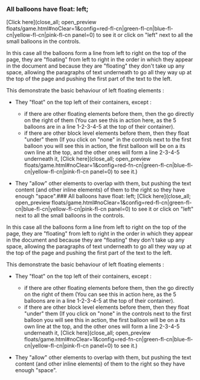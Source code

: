 ### All balloons have float: left;
[Click here](close_all; open_preview floats/game.html#noClear=1&config=red-fl-cn|green-fl-cn|blue-fl-cn|yellow-fl-cn|pink-fl-cn panel=0) to see it or click on "left" next to all the small balloons in the controls.

In this case all the balloons form a line from left to right on the top of the page, they are "floating" from left to right in the order in which they appear in the document and because they are "floating" they don't take up any space, allowing the paragraphs of text underneath to go all they way up at the top of the page and pushing the first part of the text to the left. 

This demonstrate the basic behaviour of left floating elements : 
 
- They "float" on the top left of their containers, except :
  - if there are other floating elements before them, then the go directly on the right of them (You can see this in action here, as the 5 balloons are in a line 1-2-3-4-5 at the top of their container).
  - if there are other block level elements before them, then they float "under" them (If you click on "none" in the controls next to the first balloon you will see this in action, the first balloon will be on a its own line at the top, and the other ones will form a line 2-3-4-5 underneath it, [Click here](close_all; open_preview floats/game.html#noClear=1&config=red-fn-cn|green-fl-cn|blue-fl-cn|yellow-fl-cn|pink-fl-cn panel=0) to see it.)

- They "allow" other elements to overlap with them, but pushing the text content (and other inline elements) of them to the right so they have enough "space".### All balloons have float: left;
[Click here](close_all; open_preview floats/game.html#noClear=1&config=red-fl-cn|green-fl-cn|blue-fl-cn|yellow-fl-cn|pink-fl-cn panel=0) to see it or click on "left" next to all the small balloons in the controls.

In this case all the balloons form a line from left to right on the top of the page, they are "floating" from left to right in the order in which they appear in the document and because they are "floating" they don't take up any space, allowing the paragraphs of text underneath to go all they way up at the top of the page and pushing the first part of the text to the left. 

This demonstrate the basic behaviour of left floating elements : 
 
- They "float" on the top left of their containers, except :
  - if there are other floating elements before them, then the go directly on the right of them (You can see this in action here, as the 5 balloons are in a line 1-2-3-4-5 at the top of their container).
  - if there are other block level elements before them, then they float "under" them (If you click on "none" in the controls next to the first balloon you will see this in action, the first balloon will be on a its own line at the top, and the other ones will form a line 2-3-4-5 underneath it, [Click here](close_all; open_preview floats/game.html#noClear=1&config=red-fn-cn|green-fl-cn|blue-fl-cn|yellow-fl-cn|pink-fl-cn panel=0) to see it.)

- They "allow" other elements to overlap with them, but pushing the text content (and other inline elements) of them to the right so they have enough "space".